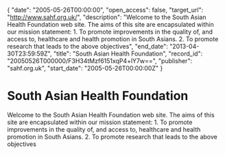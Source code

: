 {
  "date": "2005-05-26T00:00:00", 
  "open_access": false, 
  "target_url": "http://www.sahf.org.uk/", 
  "description": "Welcome to the South Asian Health Foundation web site. The aims of this site are encapsulated within our mission statement: 1. To promote improvements in the quality of, and access to, healthcare and health promotion in South Asians. 2. To promote research that leads to the above objectives", 
  "end_date": "2013-04-30T23:59:59Z", 
  "title": "South Asian Health Foundation", 
  "record_id": "20050526T000000/F3H34tMzf6151xqP4+lY7w==", 
  "publisher": "sahf.org.uk", 
  "start_date": "2005-05-26T00:00:00Z"
}

# South Asian Health Foundation

Welcome to the South Asian Health Foundation web site. The aims of this site are encapsulated within our mission statement: 1. To promote improvements in the quality of, and access to, healthcare and health promotion in South Asians. 2. To promote research that leads to the above objectives